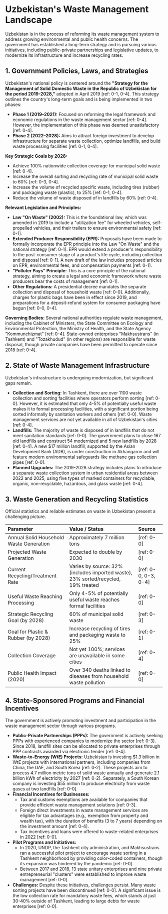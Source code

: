 # Uzbekistan's Waste Management Landscape

Uzbekistan is in the process of reforming its waste management system to address growing environmental and public health concerns. The government has established a long-term strategy and is pursuing various initiatives, including public-private partnerships and legislative updates, to modernize its infrastructure and increase recycling rates.

## 1. Government Policies, Laws, and Strategies

Uzbekistan's national policy is centered around the **"Strategy for the Management of Solid Domestic Waste in the Republic of Uzbekistan for the period 2019-2028,"** adopted in April 2019 [ref: 0-1, 0-4]. This strategy outlines the country's long-term goals and is being implemented in two phases:
*   **Phase 1 (2019–2021):** Focused on reforming the legal framework and economic regulations in the waste management sector [ref: 0-4]. However, the implementation of this phase was deemed unsatisfactory [ref: 0-4].
*   **Phase 2 (2022–2028):** Aims to attract foreign investment to develop infrastructure for separate waste collection, optimize landfills, and build waste processing facilities [ref: 0-1, 0-4].

**Key Strategic Goals by 2028:**
*   Achieve 100% nationwide collection coverage for municipal solid waste [ref: 0-4].
*   Increase the overall sorting and recycling rate of municipal solid waste to 60% [ref: 0-3, 0-4].
*   Increase the volume of recycled specific waste, including tires (rubber) and packaging waste (plastic), to 25% [ref: 0-1, 0-4].
*   Reduce the volume of waste disposed of in landfills by 60% [ref: 0-4].

**Relevant Legislation and Principles:**
*   **Law "On Waste" (2002):** This is the foundational law, which was amended in 2019 to include a "utilization fee" for wheeled vehicles, self-propelled vehicles, and their trailers to ensure environmental safety [ref: 0-1].
*   **Extended Producer Responsibility (EPR):** Proposals have been made to formally incorporate the EPR principle into the Law "On Waste" and the national strategy [ref: 0-1]. EPR would extend a producer's responsibility to the post-consumer stage of a product's life cycle, including collection and disposal [ref: 0-1]. A new draft of the law includes proposed articles on EPR, environmental fees, and compensation payments [ref: 0-1].
*   **"Polluter Pays" Principle:** This is a core principle of the national strategy, aiming to create a legal and economic framework where waste producers bear the costs of management [ref: 0-1].
*   **Other Regulations:** A presidential decree mandates the separate collection and disposal of household waste [ref: 0-0]. Additionally, charges for plastic bags have been in effect since 2019, and preparations for a deposit-refund system for consumer packaging have begun [ref: 0-0, 0-4].

**Governing Bodies:**
Several national authorities regulate waste management, including the Cabinet of Ministers, the State Committee on Ecology and Environmental Protection, the Ministry of Health, and the State Agency "Kommunchizmat" [ref: 0-4]. State-owned enterprises "Makhsustrans" (in Tashkent) and "Tozakhudud" (in other regions) are responsible for waste disposal, though private companies have been permitted to operate since 2018 [ref: 0-4].

## 2. State of Waste Management Infrastructure

Uzbekistan's infrastructure is undergoing modernization, but significant gaps remain.
*   **Collection and Sorting:** In Tashkent, there are over 1100 waste collection and sorting facilities where operators perform sorting [ref: 0-0]. However, it is estimated that only 4-5% of potentially useful waste makes it to formal processing facilities, with a significant portion being sorted informally by sanitation workers and others [ref: 0-0]. Waste management services are not yet available in all of Uzbekistan's cities [ref: 0-4].
*   **Landfills:** The majority of waste is disposed of in landfills that do not meet sanitation standards [ref: 0-0]. The government plans to close 167 old landfills and construct 54 modernized and 5 new landfills by 2028 [ref: 0-4]. A new $17 million landfill, supported by the Asian Development Bank (ADB), is under construction in Akhangaron and will feature modern environmental safeguards like methane gas collection pipes [ref: 0-0].
*   **Planned Upgrades:** The 2019-2028 strategy includes plans to introduce a separate waste collection system in urban residential areas between 2022 and 2025, using five types of marked containers for recyclable, organic, non-recyclable, hazardous, and glass waste [ref: 0-4].

## 3. Waste Generation and Recycling Statistics

Official statistics and reliable estimates on waste in Uzbekistan present a challenging picture.

| Parameter | Value / Status | Source |
| :--- | :--- | :--- |
| Annual Solid Household Waste Generation | Approximately 7 million tons | [ref: 0-0] |
| Projected Waste Generation | Expected to double by 2030 | [ref: 0-0] |
| Current Recycling/Treatment Rate | Varies by source: 32% (includes imported waste), 23% sorted/recycled, 19% treated | [ref: 0-0, 0-3, 0-4] |
| Useful Waste Reaching Processing | Only 4-5% of potentially useful waste reaches formal facilities | [ref: 0-0] |
| Strategic Recycling Goal (by 2028) | 60% of municipal solid waste | [ref: 0-3] |
| Goal for Plastic & Rubber (by 2028) | Increase recycling of tires and packaging waste to 25% | [ref: 0-1] |
| Collection Coverage | Not yet 100%; services are unavailable in some cities | [ref: 0-4] |
| Public Health Impact (2020) | Over 340 deaths linked to diseases from household waste pollution | [ref: 0-0] |

## 4. State-Sponsored Programs and Financial Incentives

The government is actively promoting investment and participation in the waste management sector through various programs.

*   **Public-Private Partnerships (PPPs):** The government is actively seeking PPPs with experienced companies to modernize the sector [ref: 0-3]. Since 2018, landfill sites can be allocated to private enterprises through PPP contracts awarded via electronic tender [ref: 0-4].
*   **Waste-to-Energy (WtE) Projects:** Uzbekistan is investing $1.3 billion in WtE projects with international partners, including companies from China, the UAE, and South Korea [ref: 0-2]. These projects aim to process 4.7 million metric tons of solid waste annually and generate 2.1 billion kWh of electricity by 2027 [ref: 0-2]. Separately, a South Korean company is investing $55 million to produce electricity from waste gases at two landfills [ref: 0-0].
*   **Financial Incentives for Businesses:**
    *   Tax and customs exemptions are available for companies that provide efficient waste management solutions [ref: 0-3].
    *   Foreign direct investments in waste management services are eligible for tax advantages (e.g., exemption from property and wealth tax), with the duration of benefits (3 to 7 years) depending on the investment amount [ref: 0-4].
    *   Tax incentives and loans were offered to waste-related enterprises in 2022 [ref: 0-0].
*   **Pilot Programs and Initiatives:**
    *   In 2020, UNDP, the Tashkent city administration, and Makhsustrans ran a successful pilot project to encourage waste sorting in a Tashkent neighborhood by providing color-coded containers, though its expansion was hindered by the pandemic [ref: 0-0].
    *   Between 2017 and 2018, 13 state unitary enterprises and nine private entrepreneurial "clusters" were established to improve waste management [ref: 0-0].
*   **Challenges:** Despite these initiatives, challenges persist. Many waste sorting projects have been discontinued [ref: 0-0]. A significant issue is the low collection rate for mandatory waste fees, which stands at just 30-40% outside of Tashkent, leading to large debts for waste enterprises [ref: 0-0].